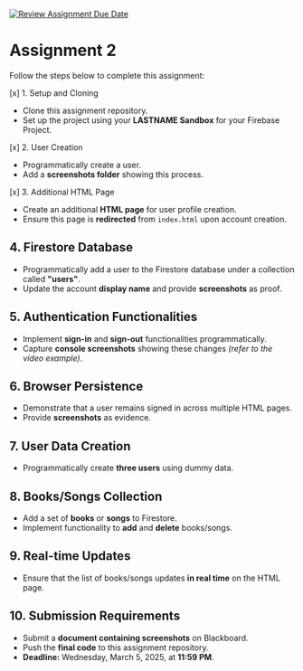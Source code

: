 [![Review Assignment Due Date](https://classroom.github.com/assets/deadline-readme-button-22041afd0340ce965d47ae6ef1cefeee28c7c493a6346c4f15d667ab976d596c.svg)](https://classroom.github.com/a/SknQUJ55)
# Assignment 2

Follow the steps below to complete this assignment:  

[x] 1. Setup and Cloning  
- Clone this assignment repository.  
- Set up the project using your **LASTNAME Sandbox** for your Firebase Project.  

[x] 2. User Creation  
- Programmatically create a user.  
- Add a **screenshots folder** showing this process.  

[x] 3. Additional HTML Page  
- Create an additional **HTML page** for user profile creation.  
- Ensure this page is **redirected** from `index.html` upon account creation.  

## 4. Firestore Database  
- Programmatically add a user to the Firestore database under a collection called **"users"**.  
- Update the account **display name** and provide **screenshots** as proof.  

## 5. Authentication Functionalities  
- Implement **sign-in** and **sign-out** functionalities programmatically.  
- Capture **console screenshots** showing these changes *(refer to the video example)*.  

## 6. Browser Persistence  
- Demonstrate that a user remains signed in across multiple HTML pages.  
- Provide **screenshots** as evidence.  

## 7. User Data Creation  
- Programmatically create **three users** using dummy data.  

## 8. Books/Songs Collection  
- Add a set of **books** or **songs** to Firestore.  
- Implement functionality to **add** and **delete** books/songs.  

## 9. Real-time Updates  
- Ensure that the list of books/songs updates **in real time** on the HTML page.  

## 10. Submission Requirements  
- Submit a **document containing screenshots** on Blackboard.  
- Push the **final code** to this assignment repository.  
- **Deadline:** Wednesday, March 5, 2025, at **11:59 PM**.  
